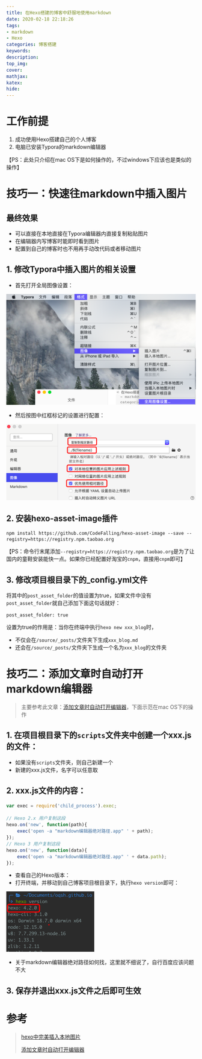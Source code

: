 ```yaml
---
title: 在Hexo搭建的博客中舒服地使用markdown
date: 2020-02-18 22:18:26
tags: 
- markdown
- Hexo
categories: 博客搭建
keywords:
description:
top_img:
cover:
mathjax:
katex:
hide:
---
```


# 工作前提

1. 成功使用Hexo搭建自己的个人博客
2. 电脑已安装Typora的markdown编辑器

【PS：此处只介绍在mac OS下是如何操作的，不过windows下应该也是类似的操作】



# 技巧一：快速往markdown中插入图片

## 最终效果

- 可以直接在本地直接在Typora编辑器内直接复制粘贴图片
- 在编辑器内写博客时能即时看到图片
- 配置到自己的博客时也不用再手动改代码或者移动图片



## 1. 修改Typora中插入图片的相关设置

- 首先打开全局图像设置：

<img src="在Hexo搭建的博客中舒服地使用markdown/image-20200218222230133.png" alt="image-20200218222230133" style="zoom:50%;" />

- 然后按图中红框标记的设置进行配置：

<img src="在Hexo搭建的博客中舒服地使用markdown/image-20200218222510874.png" alt="image-20200218222510874" style="zoom:50%;" />



## 2. 安装hexo-asset-image插件

```
npm install https://github.com/CodeFalling/hexo-asset-image --save --registry=https://registry.npm.taobao.org
```

【PS：命令行末尾添加`--registry=https://registry.npm.taobao.org`是为了让国内的童鞋安装能快一点。如果你已经配置好淘宝的`cnpm`，直接用`cnpm`即可】



## 3. 修改项目根目录下的_config.yml文件

将其中的`post_asset_folder`的值设置为true，如果文件中没有`post_asset_folder`就自己添加下面这句话就好：

```
post_asset_folder: true
```

设置为true的作用是：当你在终端中执行`hexo new xxx_blog`时，

- 不仅会在`/source/_posts/`文件夹下生成`xxx_blog.md`
- 还会在`/source/_posts/`文件夹下生成一个名为`xxx_blog`的文件夹



# 技巧二：添加文章时自动打开markdown编辑器

> 主要参考此文章：[添加文章时自动打开编辑器](https://notes.doublemine.me/2015-06-29-Hexo添加文章时自动打开编辑器.html)，下面示范在mac OS下的操作

## 1. 在项目根目录下的`scripts`文件夹中创建一个xxx.js的文件：

- 如果没有`scripts`文件夹，则自己新建一个
- 新建的xxx.js文件，名字可以任意取

## 2. xxx.js文件的内容：

```javascript
var exec = require('child_process').exec;

// Hexo 2.x 用户复制这段
hexo.on('new', function(path){
    exec('open -a "markdown编辑器绝对路径.app" ' + path);
});
// Hexo 3 用户复制这段
hexo.on('new', function(data){
    exec('open -a "markdown编辑器绝对路径.app" ' + data.path);
});
```

- 查看自己的Hexo版本：
- 打开终端，并移动到自己博客项目根目录下，执行`hexo version`即可：

<img src="在Hexo搭建的博客中舒服地使用markdown/image-20200218230704820.png" alt="image-20200218230704820" style="zoom:50%;" />

- 关于markdown编辑器绝对路径如何找，这里就不细说了，自行百度应该问题不大

## 3. 保存并退出xxx.js文件之后即可生效



# 参考

>[hexo中完美插入本地图片](http://etrd.org/2017/01/23/hexo中完美插入本地图片/)
>
>[添加文章时自动打开编辑器](https://notes.doublemine.me/2015-06-29-Hexo添加文章时自动打开编辑器.html)
